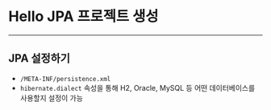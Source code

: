 # Hello JPA 프로젝트 생성
---

## JPA 설정하기

- `/META-INF/persistence.xml`
- `hibernate.dialect` 속성을 통해 H2, Oracle, MySQL 등 어떤 데이터베이스를 사용할지 설정이 가능